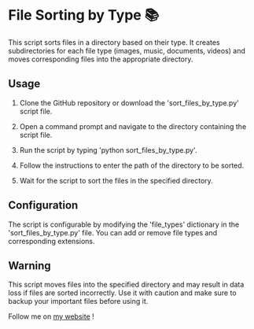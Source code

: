 # File Sorting by Type :books:

This script sorts files in a directory based on their type. It creates subdirectories for each file type (images, music, documents, videos) and moves corresponding files into the appropriate directory.

## Usage

1. Clone the GitHub repository or download the 'sort_files_by_type.py' script file.

2. Open a command prompt and navigate to the directory containing the script file.

3. Run the script by typing 'python sort_files_by_type.py'.

4. Follow the instructions to enter the path of the directory to be sorted.

5. Wait for the script to sort the files in the specified directory.


## Configuration

The script is configurable by modifying the 'file_types' dictionary in the 'sort_files_by_type.py' file. You can add or remove file types and corresponding extensions.

## Warning
This script moves files into the specified directory and may result in data loss if files are sorted incorrectly. Use it with caution and make sure to backup your important files before using it.

Follow me on [my website](https://www.clementlazzarini.com) !
